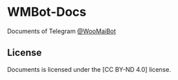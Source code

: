 # WMBot-Docs

Documents of Telegram [@WooMaiBot](https://t.me/woomaibot)

## License

Documents is licensed under the [CC BY-ND 4.0] license.
